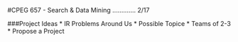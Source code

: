 #CPEG 657 - Search & Data Mining ............. 2/17

###Project Ideas
	* IR Problems Around Us
	* Possible Topice
	* Teams of 2-3
	* Propose a Project

